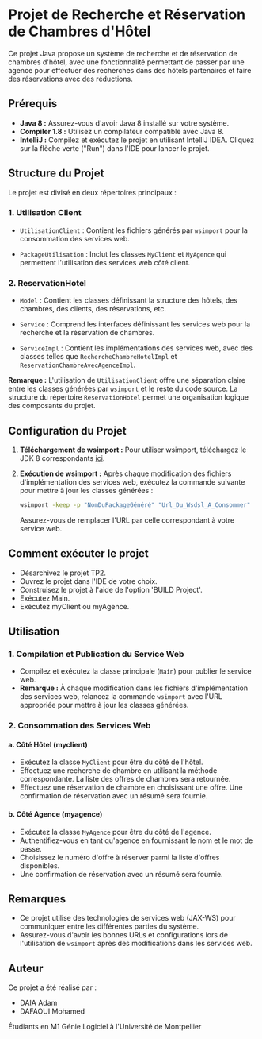 # Projet de Recherche et Réservation de Chambres d'Hôtel

Ce projet Java propose un système de recherche et de réservation de chambres d'hôtel, avec une fonctionnalité permettant de passer par une agence pour effectuer des recherches dans des hôtels partenaires et faire des réservations avec des réductions.

## Prérequis

- **Java 8 :** Assurez-vous d'avoir Java 8 installé sur votre système.
- **Compiler 1.8 :** Utilisez un compilateur compatible avec Java 8.
- **IntelliJ :** Compilez et exécutez le projet en utilisant IntelliJ IDEA. Cliquez sur la flèche verte ("Run") dans l'IDE pour lancer le projet.

## Structure du Projet

Le projet est divisé en deux répertoires principaux :

### 1. Utilisation Client
- `UtilisationClient` : Contient les fichiers générés par `wsimport` pour la consommation des services web.

- `PackageUtilisation` : Inclut les classes `MyClient` et `MyAgence` qui permettent l'utilisation des services web côté client.

### 2. ReservationHotel
- `Model` : Contient les classes définissant la structure des hôtels, des chambres, des clients, des réservations, etc.

- `Service` : Comprend les interfaces définissant les services web pour la recherche et la réservation de chambres.

- `ServiceImpl` : Contient les implémentations des services web, avec des classes telles que `RechercheChambreHotelImpl` et `ReservationChambreAvecAgenceImpl`.

**Remarque :** L'utilisation de `UtilisationClient` offre une séparation claire entre les classes générées par `wsimport` et le reste du code source. La structure du répertoire `ReservationHotel` permet une organisation logique des composants du projet.


## Configuration du Projet

1. **Téléchargement de wsimport :** Pour utiliser wsimport, téléchargez le JDK 8 correspondants [ici](https://www.oracle.com/java/technologies/javase/javase8-archive-downloads.html).

2. **Exécution de wsimport :** Après chaque modification des fichiers d'implémentation des services web, exécutez la commande suivante pour mettre à jour les classes générées :
    ```bash
    wsimport -keep -p "NomDuPackageGénéré" "Url_Du_Wsdsl_A_Consommer"
    ```
   Assurez-vous de remplacer l'URL par celle correspondant à votre service web.

## Comment exécuter le projet

- Désarchivez le projet TP2.
- Ouvrez le projet dans l'IDE de votre choix.
- Construisez le projet à l'aide de l'option 'BUILD Project'.
- Exécutez  Main.
- Exécutez myClient ou myAgence.
## Utilisation

### 1. Compilation et Publication du Service Web

- Compilez et exécutez la classe principale (`Main`) pour publier le service web.
- **Remarque :** À chaque modification dans les fichiers d'implémentation des services web, relancez la commande `wsimport` avec l'URL appropriée pour mettre à jour les classes générées.

### 2. Consommation des Services Web

#### a. Côté Hôtel (myclient)

- Exécutez la classe `MyClient` pour être du côté de l'hôtel.
- Effectuez une recherche de chambre en utilisant la méthode correspondante. La liste des offres de chambres sera retournée.
- Effectuez une réservation de chambre en choisissant une offre. Une confirmation de réservation avec un résumé sera fournie.

#### b. Côté Agence (myagence)

- Exécutez la classe `MyAgence` pour être du côté de l'agence.
- Authentifiez-vous en tant qu'agence en fournissant le nom et le mot de passe.
- Choisissez le numéro d'offre à réserver parmi la liste d'offres disponibles.
- Une confirmation de réservation avec un résumé sera fournie.

## Remarques

- Ce projet utilise des technologies de services web (JAX-WS) pour communiquer entre les différentes parties du système.
- Assurez-vous d'avoir les bonnes URLs et configurations lors de l'utilisation de `wsimport` après des modifications dans les services web.

## Auteur

Ce projet a été réalisé par :

- DAIA Adam
- DAFAOUI Mohamed

Étudiants en M1 Génie Logiciel à l'Université de Montpellier